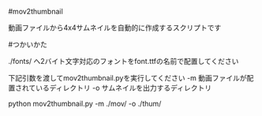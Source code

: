 #mov2thumbnail

動画ファイルから4x4サムネイルを自動的に作成するスクリプトです

#つかいかた


./fonts/ へ2バイト文字対応のフォントをfont.ttfの名前で配置してください

下記引数を渡してmov2thumbnail.pyを実行してください
-m 動画ファイルが配置されているディレクトリ
-o サムネイルを出力するディレクトリ

python mov2thumbnail.py -m ./mov/ -o ./thum/

